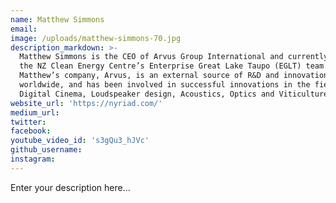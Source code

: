 ```yaml
---
name: Matthew Simmons
email:
image: /uploads/matthew-simmons-70.jpg
description_markdown: >-
  Matthew Simmons is the CEO of Arvus Group International and currently part of
  the NZ Clean Energy Centre’s Enterprise Great Lake Taupo (EGLT) team.
  Matthew’s company, Arvus, is an external source of R&D and innovation
  worldwide, and has been involved in successful innovations in the fields of
  Digital Cinema, Loudspeaker design, Acoustics, Optics and Viticulture.
website_url: 'https://nyriad.com/'
medium_url:
twitter:
facebook:
youtube_video_id: 's3gQu3_hJVc'
github_username:
instagram:
---
```


Enter your description here...
